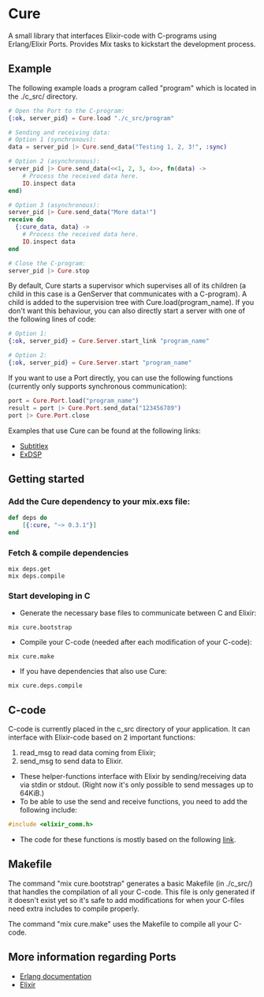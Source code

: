 # Cure

A small library that interfaces Elixir-code with C-programs using Erlang/Elixir Ports. Provides Mix tasks to kickstart the development process.

## Example

The following example loads a program called "program" which is located in the ./c_src/ directory.

```elixir
# Open the Port to the C-program:
{:ok, server_pid} = Cure.load "./c_src/program" 

# Sending and receiving data:
# Option 1 (synchronous):
data = server_pid |> Cure.send_data("Testing 1, 2, 3!", :sync)

# Option 2 (asynchronous):
server_pid |> Cure.send_data(<<1, 2, 3, 4>>, fn(data) ->
    # Process the received data here.
    IO.inspect data
end)

# Option 3 (asynchronous):
server_pid |> Cure.send_data("More data!")
receive do
  {:cure_data, data} ->
    # Process the received data here.
    IO.inspect data
end

# Close the C-program:
server_pid |> Cure.stop
```

By default, Cure starts a supervisor which supervises all of its children (a child in this case is a GenServer that communicates with a C-program). A child is added to the supervision tree with Cure.load(program_name). If you don't want this behaviour, you can also directly start a server with one of the following lines of code:

```elixir
# Option 1:
{:ok, server_pid} = Cure.Server.start_link "program_name"

# Option 2:
{:ok, server_pid} = Cure.Server.start "program_name"
```

If you want to use a Port directly, you can use the following functions
(currently only supports synchronous communication):

```elixir
port = Cure.Port.load("program_name")
result = port |> Cure.Port.send_data("123456789")
port |> Cure.Port.close
```

Examples that use Cure can be found at the following links:

- [Subtitlex](https://github.com/Primordus/Subtitlex)
- [ExDSP](https://github.com/Primordus/ExDSP)

## Getting started

### Add the Cure dependency to your mix.exs file:
```elixir
def deps do
	[{:cure, "~> 0.3.1"}]
end
```
### Fetch & compile dependencies
```
mix deps.get
mix deps.compile
```

### Start developing in C

- Generate the necessary base files to communicate between C and Elixir:
```
mix cure.bootstrap
```

- Compile your C-code (needed after each modification of your C-code):
```
mix cure.make
```

- If you have dependencies that also use Cure:
```
mix cure.deps.compile
```

## C-code

C-code is currently placed in the c_src directory of your application.
It can interface with Elixir-code based on 2 important functions:

1. read_msg to read data coming from Elixir;
2. send_msg to send data to Elixir.

- These helper-functions interface with Elixir by sending/receiving data via stdin or stdout. (Right now it's only possible to send messages up to 64KiB.)
- To be able to use the send and receive functions, you need to add the following include:
```C
#include <elixir_comm.h>
```

- The code for these functions is mostly based on the following [link](http://www.erlang.org/doc/tutorial/c_port.html#id57564).

## Makefile

The command "mix cure.bootstrap" generates a basic Makefile (in ./c_src/) that handles the compilation of all your C-code. This file is only generated if it doesn't exist yet so it's safe to add modifications for when your C-files need extra includes to compile properly.

The command "mix cure.make" uses the Makefile to compile all your C-code.

## More information regarding Ports

- [Erlang documentation](http://www.erlang.org/doc/tutorial/c_port.html)
- [Elixir](http://elixir-lang.org/docs/stable/elixir/Port.html)
